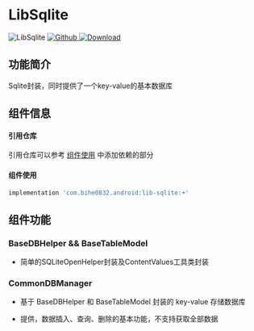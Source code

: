 # LibSqlite

![LibSqlite](https://img.shields.io/badge/AndroidAppFactory-LibSqlite-brightgreen)
[ ![Github](https://img.shields.io/badge/Github-LibSqlite-brightgreen?style=social) ](https://github.com/bihe0832/AndroidAppFactory/tree/master/LibSqlite)
[ ![Download](https://api.bintray.com/packages/bihe0832/android/lib-sqlite/images/download.svg) ](https://bintray.com/bihe0832/android/lib-sqlite/_latestVersion)

## 功能简介

Sqlite封装，同时提供了一个key-value的基本数据库

## 组件信息

#### 引用仓库

引用仓库可以参考 [组件使用](./../start.md) 中添加依赖的部分

#### 组件使用

```groovy
implementation 'com.bihe0832.android:lib-sqlite:+'
```

## 组件功能

### BaseDBHelper && BaseTableModel

- 简单的SQLiteOpenHelper封装及ContentValues工具类封装

### CommonDBManager

- 基于 BaseDBHelper 和  BaseTableModel 封装的 key-value 存储数据库

- 提供，数据插入、查询、删除的基本功能，不支持获取全部数据